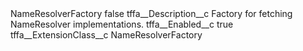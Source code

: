 <?xml version="1.0" encoding="UTF-8"?>
<CustomMetadata xmlns="http://soap.sforce.com/2006/04/metadata" xmlns:xsi="http://www.w3.org/2001/XMLSchema-instance" xmlns:xsd="http://www.w3.org/2001/XMLSchema">
    <label>NameResolverFactory</label>
    <protected>false</protected>
    <values>
        <field>tffa__Description__c</field>
        <value xsi:type="xsd:string">Factory for fetching NameResolver implementations.</value>
    </values>
    <values>
        <field>tffa__Enabled__c</field>
        <value xsi:type="xsd:boolean">true</value>
    </values>
    <values>
        <field>tffa__ExtensionClass__c</field>
        <value xsi:type="xsd:string">NameResolverFactory</value>
    </values>
</CustomMetadata>

